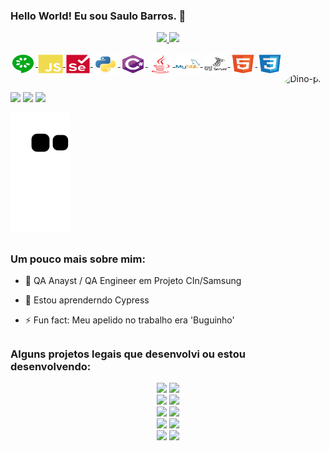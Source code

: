 ### Hello World! Eu sou Saulo Barros. 👋

<div align="center">
  <a href="https://github.com/dinosaulo">
  <img height="180em" src="https://github-readme-stats.vercel.app/api?username=dinosaulo&show_icons=true&theme=dracula&include_all_commits=true&count_private=true"/>
  <img height="180em" src="https://github-readme-stats.vercel.app/api/top-langs/?username=dinosaulo&layout=compact&langs_count=7&theme=dracula"/>
</div>
  
<div style="display: inline_block"><br>
  <img align="center" alt="Dino-Cucumber" height="30" width="40" src="https://raw.githubusercontent.com/devicons/devicon/master/icons/cucumber/cucumber-plain.svg">
  <img align="center" alt="Dino-Js" height="30" width="40" src="https://raw.githubusercontent.com/devicons/devicon/master/icons/javascript/javascript-plain.svg">
  <img align="center" alt="Dino-Selenium" height="30" width="40" src="https://raw.githubusercontent.com/devicons/devicon/master/icons/selenium/selenium-original.svg">
  <img align="center" alt="Dino-Python" height="30" width="40" src="https://raw.githubusercontent.com/devicons/devicon/master/icons/python/python-original.svg">
  <img align="center" alt="Dino-Csharp" height="30" width="40" src="https://raw.githubusercontent.com/devicons/devicon/master/icons/csharp/csharp-original.svg">
  <img align="center" alt="Dino-Java" height="30" width="40" src="https://raw.githubusercontent.com/devicons/devicon/master/icons/java/java-plain.svg">
  <img align="center" alt="Dino-SQL" height="30" width="40" src="https://raw.githubusercontent.com/devicons/devicon/master/icons/mysql/mysql-original-wordmark.svg">
  <img align="center" alt="Dino-sqlServer" height="30" width="40" src="https://raw.githubusercontent.com/devicons/devicon/master/icons/microsoftsqlserver/microsoftsqlserver-plain-wordmark.svg">
  <img align="center" alt="Dino-HTML" height="30" width="40" src="https://raw.githubusercontent.com/devicons/devicon/master/icons/html5/html5-original.svg">
  <img align="center" alt="Dino-CSS" height="30" width="40" src="https://raw.githubusercontent.com/devicons/devicon/master/icons/css3/css3-original.svg">

  <img align="right" alt="Dino-pic" height="150" style="border-radius:50px;" src="https://media-exp1.licdn.com/dms/image/C4D03AQGyC1cDK6pxww/profile-displayphoto-shrink_200_200/0/1598806804439?e=1659571200&v=beta&t=akK3nt3BaWAk0FfhaoJG-x7hWWHT-SMnHCaqdELkjok">
</div>
  
  
  ##
 
<div> 
  <a href="https://instagram.com/din0saulo" target="_blank"><img src="https://img.shields.io/badge/-Instagram-%23E4405F?style=for-the-badge&logo=instagram&logoColor=white" target="_blank"></a>
  <a href = "mailto:saulbpt@gmail.com"><img src="https://img.shields.io/badge/-Gmail-%23333?style=for-the-badge&logo=gmail&logoColor=white" target="_blank"></a>
  <a href="https://www.linkedin.com/in/saulo--barros/" target="_blank"><img src="https://img.shields.io/badge/-LinkedIn-%230077B5?style=for-the-badge&logo=linkedin&logoColor=white" target="_blank"></a> 
 
  ![Snake animation](https://github.com/dinosaulo/dinosaulo/blob/output/github-contribution-grid-snake.svg)
 
</div>
 
  ##
  
 ### Um pouco mais sobre mim:

- 🔭 QA Anayst / QA Engineer em Projeto CIn/Samsung
- 🌱 Estou aprenderndo Cypress
- ⚡ Fun fact: Meu apelido no trabalho era 'Buguinho'

   ##
  
 ### Alguns projetos legais que desenvolvi ou estou desenvolvendo:
 
 <div align="center">
  <img height="150em" src="https://github-readme-stats.vercel.app/api/pin/?username=dinosaulo&repo=seubarriga_api_cypress_automation"/>
  <img height="150em" src="https://github-readme-stats.vercel.app/api/pin/?username=dinosaulo&repo=seubarriga-cypress-automation"/>
</div>
 <div align="center">
  <img height="150em" src="https://github-readme-stats.vercel.app/api/pin/?username=dinosaulo&repo=Automacao_Testes_UI_Lojinha"/>
  <img height="150em" src="https://github-readme-stats.vercel.app/api/pin/?username=dinosaulo&repo=Automacao_Testes_UI_Lojinha"/>
</div>
<div align="center">
  <img height="150em" src="https://github-readme-stats.vercel.app/api/pin/?username=dinosaulo&repo=tc_automation_module1"/>
  <img height="150em" src="https://github-readme-stats.vercel.app/api/pin/?username=dinosaulo&repo=tc_automation_module2"/>
</div>
<div align="center">
  <img height="150em" src="https://github-readme-stats.vercel.app/api/pin/?username=dinosaulo&repo=Automacao_Testes_UI_Lojinha"/>
  <img height="150em" src="https://github-readme-stats.vercel.app/api/pin/?username=dinosaulo&repo=Automacao_Testes_API_Lojinha"/>
</div>
<div align="center">
  <img height="150em" src="https://github-readme-stats.vercel.app/api/pin/?username=dinosaulo&repo=FAST-maven-plugin"/>
  <img height="150em" src="https://github-readme-stats.vercel.app/api/pin/?username=dinosaulo&repo=maven-FAST"/>
</div>


